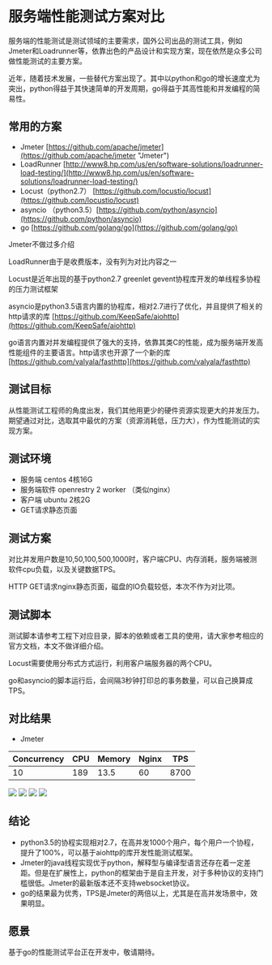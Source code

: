 # 服务端性能测试方案对比

服务端的性能测试是测试领域的主要需求，国外公司出品的测试工具，例如Jmeter和Loadrunner等，依靠出色的产品设计和实现方案，现在依然是众多公司做性能测试的主要方案。

近年，随着技术发展，一些替代方案出现了。其中以python和go的增长速度尤为突出，python得益于其快速简单的开发周期，go得益于其高性能和并发编程的简易性。

## 常用的方案

- Jmeter [https://github.com/apache/jmeter](https://github.com/apache/jmeter "Jmeter")
- LoadRunner [http://www8.hp.com/us/en/software-solutions/loadrunner-load-testing/](http://www8.hp.com/us/en/software-solutions/loadrunner-load-testing/)
- Locust（python2.7） [https://github.com/locustio/locust](https://github.com/locustio/locust)
- asyncio （python3.5）[https://github.com/python/asyncio](https://github.com/python/asyncio)
- go [https://github.com/golang/go](https://github.com/golang/go)
 
Jmeter不做过多介绍

LoadRunner由于是收费版本，没有列为对比内容之一

Locust是近年出现的基于python2.7 greenlet gevent协程库开发的单线程多协程的压力测试框架

asyncio是python3.5语言内置的协程库，相对2.7进行了优化，并且提供了相关的http请求的库 [https://github.com/KeepSafe/aiohttp](https://github.com/KeepSafe/aiohttp)

go语言内置对并发编程提供了强大的支持，依靠其类C的性能，成为服务端开发高性能组件的主要语言。http请求也开源了一个新的库[https://github.com/valyala/fasthttp](https://github.com/valyala/fasthttp)

## 测试目标
从性能测试工程师的角度出发，我们其他用更少的硬件资源实现更大的并发压力。期望通过对比，选取其中最优的方案（资源消耗低，压力大），作为性能测试的实现方案。

## 测试环境

- 服务端 centos 4核16G
- 服务端软件 openrestry 2 worker （类似nginx） 
- 客户端 ubuntu 2核2G
- GET请求静态页面

## 测试方案
对比并发用户数是10,50,100,500,1000时，客户端CPU、内存消耗，服务端被测软件cpu负载，以及关键数据TPS。

HTTP GET请求nginx静态页面，磁盘的IO负载较低，本次不作为对比项。

## 测试脚本
测试脚本请参考工程下对应目录，脚本的依赖或者工具的使用，请大家参考相应的官方文档，本文不做详细介绍。

Locust需要使用分布式方式运行，利用客户端服务器的两个CPU。

go和asyncio的脚本运行后，会间隔3秒钟打印总的事务数量，可以自己换算成TPS。

## 对比结果

- Jmeter

Concurrency         |  CPU            |  Memory         |  Nginx          |  TPS
--------------------|-----------------|-----------------|-----------------|-----------------
10                  |  189            |  13.5           |  60             |  8700    


![](http://i.imgur.com/i2nd9G8.png)
![](http://i.imgur.com/kgN2SRy.png)
![](http://i.imgur.com/CjvZ2eq.png)
![](http://i.imgur.com/rG77Qo1.png)

## 结论
- python3.5的协程实现相对2.7，在高并发1000个用户，每个用户一个协程，提升了100%，可以基于aiohttp的库开发性能测试框架。
- Jmeter的java线程实现优于python，解释型与编译型语言还存在着一定差距。但是在扩展性上，python的框架由于是自主开发，对于多种协议的支持门槛很低。Jmeter的最新版本还不支持websocket协议。
- go的结果最为优秀，TPS是Jmeter的两倍以上，尤其是在高并发场景中，效果明显。

## 愿景
基于go的性能测试平台正在开发中，敬请期待。